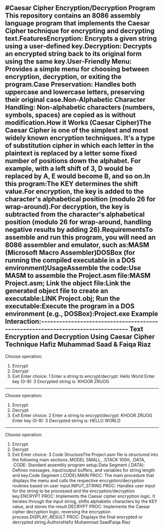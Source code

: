 #Caesar Cipher Encryption/Decryption Program <br>
This repository contains an 8086 assembly language program that implements the Caesar Cipher technique for encrypting and decrypting text.FeaturesEncryption: Encrypts a given string using a user-defined key.Decryption: Decrypts an encrypted string back to its original form using the same key.User-Friendly Menu: Provides a simple menu for choosing between encryption, decryption, or exiting the program.Case Preservation: Handles both uppercase and lowercase letters, preserving their original case.Non-Alphabetic Character Handling: Non-alphabetic characters (numbers, symbols, spaces) are copied as is without modification.How it Works (Caesar Cipher)The Caesar Cipher is one of the simplest and most widely known encryption techniques. It's a type of substitution cipher in which each letter in the plaintext is replaced by a letter some fixed number of positions down the alphabet. For example, with a left shift of 3, D would be replaced by A, E would become B, and so on.In this program:The KEY determines the shift value.For encryption, the key is added to the character's alphabetical position (modulo 26 for wrap-around).For decryption, the key is subtracted from the character's alphabetical position (modulo 26 for wrap-around, handling negative results by adding 26).RequirementsTo assemble and run this program, you will need an 8086 assembler and emulator, such as:MASM (Microsoft Macro Assembler)DOSBox (for running the compiled executable in a DOS environment)UsageAssemble the code:Use MASM to assemble the Project.asm file:MASM Project.asm;
Link the object file:Link the generated object file to create an executable:LINK Project.obj;
Run the executable:Execute the program in a DOS environment (e.g., DOSBox):Project.exe
Example Interaction:--------------------------------------------------------------------------------
          Text Encryption and Decryption Using Caesar Cipher Technique
                        Hafiz Muhammad Saad & Faiqa Riaz
--------------------------------------------------------------------------------
Choose operation:
1. Encrypt
2. Decrypt
3. Exit
Enter choice: 1
Enter a string to encrypt/decrypt: Hello World
Enter key (0-9): 3
Encrypted string is: KHOOR ZRUOG
--------------------------------------------------------------------------------
Choose operation:
1. Encrypt
2. Decrypt
3. Exit
Enter choice: 2
Enter a string to encrypt/decrypt: KHOOR ZRUOG
Enter key (0-9): 3
Decrypted string is: HELLO WORLD
--------------------------------------------------------------------------------
Choose operation:
1. Encrypt
2. Decrypt
3. Exit
Enter choice: 3
Code StructureThe Project.asm file is structured into the following main sections:.MODEL SMALL, .STACK 100H, .DATA, .CODE: Standard assembly program setup.Data Segment (.DATA): Defines messages, input/output buffers, and variables for string length and key.Code Segment (.CODE):MAIN PROC: The main procedure that displays the menu and calls the respective encryption/decryption routines based on user input.INPUT_STRING PROC: Handles user input for the string to be processed and the encryption/decryption key.ENCRYPT PROC: Implements the Caesar cipher encryption logic. It iterates through the input string, shifts alphabetic characters by the KEY value, and stores the result.DECRYPT PROC: Implements the Caesar cipher decryption logic, reversing the encryption process.DISPLAY_RESULT PROC: Displays the final encrypted or decrypted string.AuthorsHafiz Muhammad SaadFaiqa Riaz
